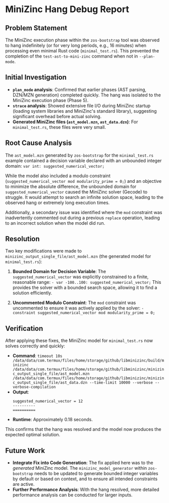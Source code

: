 # MiniZinc Hang Debug Report

## Problem Statement
The MiniZinc execution phase within the `zos-bootstrap` tool was observed to hang indefinitely (or for very long periods, e.g., 16 minutes) when processing even minimal Rust code (`minimal_test.rs`). This prevented the completion of the `test-ast-to-mini-zinc` command when not in `--plan-mode`.

## Initial Investigation
*   **`plan_mode` analysis**: Confirmed that earlier phases (AST parsing, DZN/MZN generation) completed quickly. The hang was isolated to the MiniZinc execution phase (Phase 5).
*   **`strace` analysis**: Showed extensive file I/O during MiniZinc startup (loading system libraries and MiniZinc's standard library), suggesting significant overhead before actual solving.
*   **Generated MiniZinc files (`ast_model.mzn`, `ast_data.dzn`)**: For `minimal_test.rs`, these files were very small.

## Root Cause Analysis
The `ast_model.mzn` generated by `zos-bootstrap` for the `minimal_test.rs` example contained a decision variable declared with an unbounded integer domain:
`var int: suggested_numerical_vector;`

While the model also included a modulo constraint (`suggested_numerical_vector mod modularity_prime = 0;`) and an objective to minimize the absolute difference, the unbounded domain for `suggested_numerical_vector` caused the MiniZinc solver (Gecode) to struggle. It would attempt to search an infinite solution space, leading to the observed hang or extremely long execution times.

Additionally, a secondary issue was identified where the `mod` constraint was inadvertently commented out during a previous `replace` operation, leading to an incorrect solution when the model did run.

## Resolution
Two key modifications were made to `minizinc_output_single_file/ast_model.mzn` (the generated model for `minimal_test.rs`):

1.  **Bounded Domain for Decision Variable**: The `suggested_numerical_vector` was explicitly constrained to a finite, reasonable range:
    `- var -100..100: suggested_numerical_vector;`
    This provides the solver with a bounded search space, allowing it to find a solution efficiently.

2.  **Uncommented Modulo Constraint**: The `mod` constraint was uncommented to ensure it was actively applied by the solver:
    `- constraint suggested_numerical_vector mod modularity_prime = 0;`

## Verification
After applying these fixes, the MiniZinc model for `minimal_test.rs` now solves correctly and quickly:
*   **Command**: `timeout 10s /data/data/com.termux/files/home/storage/github/libminizinc/build/minizinc /data/data/com.termux/files/home/storage/github/libminizinc/minizinc_output_single_file/ast_model.mzn /data/data/com.termux/files/home/storage/github/libminizinc/minizinc_output_single_file/ast_data.dzn --time-limit 10000 --verbose --verbose-compilation`
*   **Output**:
    ```
    suggested_numerical_vector = 12
    ----------
    ==========
    ```
*   **Runtime**: Approximately 0.18 seconds.

This confirms that the hang was resolved and the model now produces the expected optimal solution.

## Future Work
*   **Integrate Fix into Code Generation**: The fix applied here was to the *generated* MiniZinc model. The `minizinc_model_generator` within `zos-bootstrap` needs to be updated to generate bounded integer variables by default or based on context, and to ensure all intended constraints are active.
*   **Further Performance Analysis**: With the hang resolved, more detailed performance analysis can be conducted for larger inputs.
